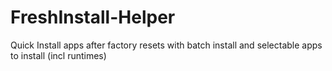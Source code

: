 # FreshInstall-Helper
Quick Install apps after factory resets with batch install and selectable apps to install (incl runtimes)
